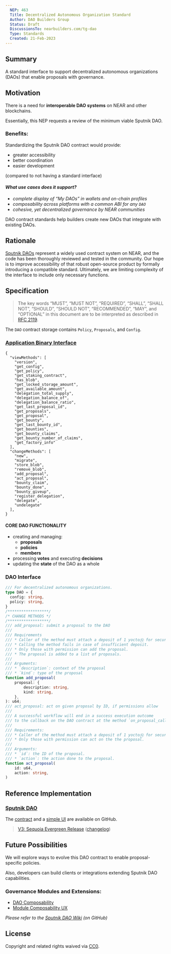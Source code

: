 ```yaml
---
  NEP: 463
  Title: Decentralized Autonomous Organization Standard
  Author: DAO Builders Group
  Status: Draft
  DiscussionsTo: nearbuilders.com/tg-dao
  Type: Standards
  Created: 21-Feb-2023
---
```


## Summary

A standard interface to support decentralized autonomous organizations (DAOs) that enable proposals with governance.

## Motivation

There is a need for **interoperable DAO systems** on NEAR and other blockchains.

Essentially, this NEP requests a review of the minimum viable Sputnik DAO.

### Benefits:

Standardizing the Sputnik DAO contract would provide:

* greater accessibility
* better coordination
* easier development

(compared to not having a standard interface)

#### *What use cases does it support?*

* *complete display of “My DAOs” in wallets and on-chain profiles*
* *composability across platforms with a common ABI for any `DAO`*
* *cohesive, yet decentralized governance by NEAR communities*

DAO contract standards help builders create new DAOs that integrate with existing DAOs.

## Rationale

[Sputnik DAOs](https://github.com/near-daos/sputnik-dao-contract) represent a widely used contract system on NEAR, and the code has been thoroughly reviewed and tested in the community. Our hope is to improve accessibility of that robust open-source product by formally introducing a compatible standard. Ultimately, we are limiting complexity of the interface to include only necessary functions.

## Specification 

> The key words “MUST”, “MUST NOT”, “REQUIRED”, “SHALL”, “SHALL NOT”, “SHOULD”, “SHOULD NOT”, “RECOMMENDED”, “MAY”, and “OPTIONAL” in this document are to be interpreted as described in [RFC 2119](https://www.ietf.org/rfc/rfc2119.txt).

The `DAO` contract storage contains `Policy`, `Proposals`, and `Config`.

### [Application Binary Interface](https://github.com/near-daos/sputnik-dao-contract/blob/main/sputnikdao2/ABI.md)

```
{
  "viewMethods": [
    "version",
    "get_config",
    "get_policy",
    "get_staking_contract",
    "has_blob",
    "get_locked_storage_amount",
    "get_available_amount",
    "delegation_total_supply",
    "delegation_balance_of",
    "delegation_balance_ratio",
    "get_last_proposal_id",
    "get_proposals",
    "get_proposal",
    "get_bounty",
    "get_last_bounty_id",
    "get_bounties",
    "get_bounty_claims",
    "get_bounty_number_of_claims",
    "get_factory_info"
  ],
  "changeMethods": [
    "new",
    "migrate",
    "store_blob",
    "remove_blob",
    "add_proposal",
    "act_proposal",
    "bounty_claim",
    "bounty_done",
    "bounty_giveup",
    "register_delegation",
    "delegate",
    "undelegate"
  ],
}
```

#### CORE DAO FUNCTIONALITY

* creating and managing:
  * **proposals**
  * **policies**
  * **members**
* processing **votes** and executing **decisions**
* updating the **state** of the DAO as a whole

### DAO Interface

```ts
/// For decentralized autonomous organizations.
type DAO = {
  config: string,
  policy: string,
}
/******************/
/* CHANGE METHODS */
/******************/
/// add_proposal: submit a proposal to the DAO
///
/// Requirements
/// * Caller of the method must attach a deposit of 1 yoctoⓃ for security purposes.
/// * Calling the method fails in case of insufficient deposit.
/// * Only those with permission can add the proposal.
/// * The proposal is added to a list of proposals.
///
/// Arguments:
/// * `description`: context of the proposal
/// * `kind`: type of the proposal
function add_proposal(
    proposal: {
        description: string,
        kind: string,
    },
): u64;
/// act_proposal: act on given proposal by ID, if permissions allow
///
/// A successful workflow will end in a success execution outcome
/// to the callback on the DAO contract at the method `on_proposal_callback`.
///
/// Requirements:
/// * Caller of the method must attach a deposit of 1 yoctoⓃ for security purposes.
/// * Only those with permission can act on the the proposal.
///
/// Arguments:
/// * `id`: the ID of the proposal.
/// * `action`: the action done to the proposal.
function act_proposal(
    id: u64,
    action: string,
)
```

## Reference Implementation

### [Sputnik DAO](https://github.com/near-daos/sputnik-dao-contract)

The [contract](https://github.com/near-daos/sputnik-dao-contract/tree/main/sputnikdao2) and a [simple UI](https://github.com/near-daos/sputnik-dao-2-ui-reference) are available on GitHub.

> [V3: Sequoia Evergreen Release](https://github.com/near-daos/sputnik-dao-contract/releases/tag/3.0.0) ([changelog](https://github.com/near-daos/sputnik-dao-contract/compare/2.0.0...3.0.0))

## Future Possibilities 

We will explore ways to evolve this DAO contract to enable proposal-specific policies.

Also, developers can build clients or integrations extending Sputnik DAO capabilities.

### Governance Modules and Extensions:

* [DAO Composability](https://github.com/near-daos/sputnik-dao-contract/wiki/DAO-Composability#governance-module)
* [Module Composability UX](https://github.com/near-daos/sputnik-dao-contract/wiki/Module-Composability-UX)

*Please refer to the [Sputnik DAO Wiki](https://github.com/near-daos/sputnik-dao-contract/wiki/%5BDRAFT%5D-DAO-Data-Model-Architectures#module-examples) (on GitHub)*

## License
[copyright]: #copyright

Copyright and related rights waived via [CC0](https://creativecommons.org/publicdomain/zero/1.0).
